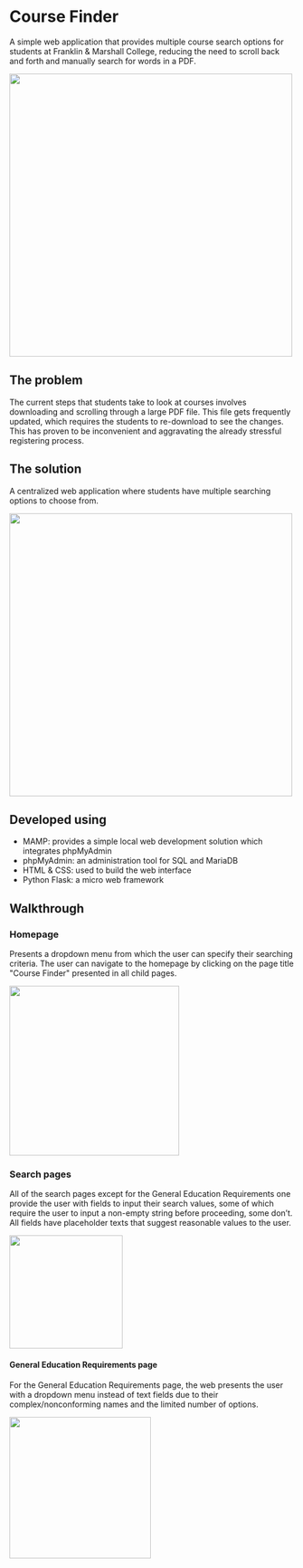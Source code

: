 # Course Finder

A simple web application that provides multiple course search options for students at Franklin & Marshall College, reducing the need to scroll back and forth and manually search for words in a PDF.

<img src="https://i.imgur.com/yPSonyu.png" width=500>

## The problem
The current steps that students take to look at courses involves downloading and scrolling through a large PDF file. This file gets frequently updated, which requires the students to re-download to see the changes. This has proven to be inconvenient and aggravating the already stressful registering process.

## The solution
A centralized web application where students have multiple searching options to choose from.

<img src="https://i.imgur.com/aCacPwj.jpg" width=500>

## Developed using
- MAMP: provides a simple local web development solution which integrates phpMyAdmin 
- phpMyAdmin: an administration tool for SQL and MariaDB
- HTML & CSS: used to build the web interface
- Python Flask: a micro web framework 

## Walkthrough

### Homepage
Presents a dropdown menu from which the user can specify their searching criteria. The user can navigate to the homepage by clicking on the page title "Course Finder" presented in all child pages.

<img src="https://i.imgur.com/N1davQL.png" width=300>

### Search pages
All of the search pages except for the General Education Requirements one provide the user with fields to input their search values, some of which require the user to input a non-empty string before proceeding, some don’t. All fields have placeholder texts that suggest reasonable values to the user.

<img src="https://i.imgur.com/S1GUkxZ.png" width=200>

#### General Education Requirements page

For the General Education Requirements page, the web presents the user with a dropdown menu instead of text fields due to their complex/nonconforming names and the limited number of options. 

<img src="https://i.imgur.com/YGruSMK.png" width=250>




